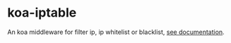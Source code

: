 # koa-iptable
An koa middleware for filter ip, ip whitelist or blacklist, [see documentation](https://www.npmjs.com/package/iptable).
